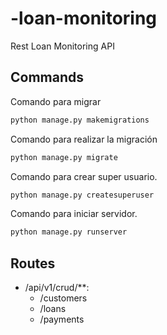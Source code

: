 # -loan-monitoring
Rest Loan Monitoring API


## Commands

Comando para migrar

```bash
python manage.py makemigrations
```

Comando para realizar la migración

```bash
python manage.py migrate
```

Comando para crear super usuario.

```bash
python manage.py createsuperuser
```

Comando para iniciar servidor.

```bash
python manage.py runserver
```

## Routes

- /api/v1/crud/**:
    - /customers
    - /loans
    - /payments